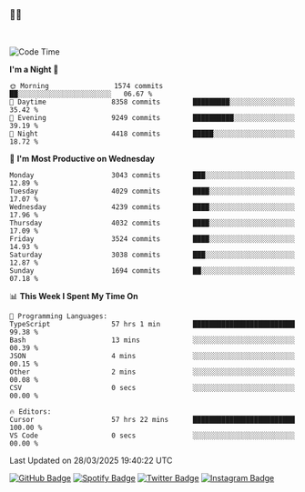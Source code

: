 ### 🤙🍺

<!-- <a href="https://github-readme-stats.vercel.app/api?username=hzak2xx&count_private=true&show_icons=true&theme=dracula">
  <img align="center" src="https://github-readme-stats.vercel.app/api?username=hzak2xx&count_private=true&show_icons=true&theme=dracula" />
</a>
</br> -->
</br>

<!--START_SECTION:waka-->
![Code Time](http://img.shields.io/badge/Code%20Time-4%2C048%20hrs%2014%20mins-blue)

**I'm a Night 🦉** 

```text
🌞 Morning                1574 commits        ██░░░░░░░░░░░░░░░░░░░░░░░   06.67 % 
🌆 Daytime                8358 commits        █████████░░░░░░░░░░░░░░░░   35.42 % 
🌃 Evening                9249 commits        ██████████░░░░░░░░░░░░░░░   39.19 % 
🌙 Night                  4418 commits        █████░░░░░░░░░░░░░░░░░░░░   18.72 % 
```
📅 **I'm Most Productive on Wednesday** 

```text
Monday                   3043 commits        ███░░░░░░░░░░░░░░░░░░░░░░   12.89 % 
Tuesday                  4029 commits        ████░░░░░░░░░░░░░░░░░░░░░   17.07 % 
Wednesday                4239 commits        ████░░░░░░░░░░░░░░░░░░░░░   17.96 % 
Thursday                 4032 commits        ████░░░░░░░░░░░░░░░░░░░░░   17.09 % 
Friday                   3524 commits        ████░░░░░░░░░░░░░░░░░░░░░   14.93 % 
Saturday                 3038 commits        ███░░░░░░░░░░░░░░░░░░░░░░   12.87 % 
Sunday                   1694 commits        ██░░░░░░░░░░░░░░░░░░░░░░░   07.18 % 
```


📊 **This Week I Spent My Time On** 

```text
💬 Programming Languages: 
TypeScript               57 hrs 1 min        █████████████████████████   99.38 % 
Bash                     13 mins             ░░░░░░░░░░░░░░░░░░░░░░░░░   00.39 % 
JSON                     4 mins              ░░░░░░░░░░░░░░░░░░░░░░░░░   00.15 % 
Other                    2 mins              ░░░░░░░░░░░░░░░░░░░░░░░░░   00.08 % 
CSV                      0 secs              ░░░░░░░░░░░░░░░░░░░░░░░░░   00.00 % 

🔥 Editors: 
Cursor                   57 hrs 22 mins      █████████████████████████   100.00 % 
VS Code                  0 secs              ░░░░░░░░░░░░░░░░░░░░░░░░░   00.00 % 
```


 Last Updated on 28/03/2025 19:40:22 UTC
<!--END_SECTION:waka-->

[![GitHub Badge](https://img.shields.io/badge/GitHub-100000?style=for-the-badge&logo=github&logoColor=white)](https://github.com/hzak2xx)
[![Spotify Badge](https://img.shields.io/badge/Spotify-1ED760?&style=for-the-badge&logo=spotify&logoColor=white)](https://open.spotify.com/user/uf90s6sbbh75a1mt44clkhkvf)
[![Twitter Badge](https://img.shields.io/badge/Twitter-1DA1F2?style=for-the-badge&logo=twitter&logoColor=white)](https://twitter.com/hzak2xx)
[![Instagram Badge](https://img.shields.io/badge/Instagram-E4405F?style=for-the-badge&logo=instagram&logoColor=white)](https://www.instagram.com/hzak2xx/)
